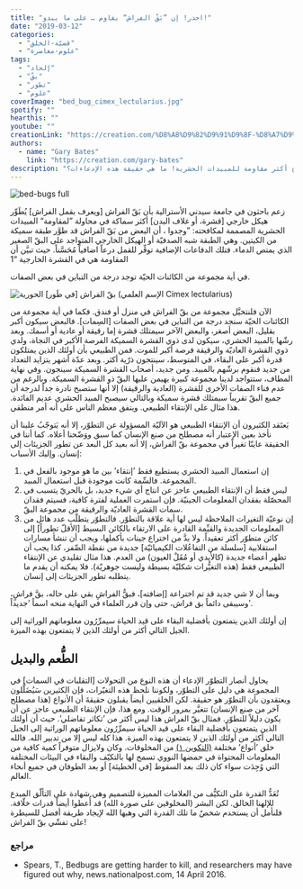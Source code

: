 ```yaml
---
title: "احذر! إن ”بَقّ الفراش“ يقاوم … على ما يبدو!"
date: "2019-03-12"
categories:
  - "قضيّة-الخلق"
  - "علوم-معاصرة"
tags:
  - "إلحاد"
  - "بقّ"
  - "تطور"
  - "علوم"
coverImage: "bed_bug_cimex_lectularius.jpg"
spotify: ""
hearthis: ""
youtube: ""
creationLink: "https://creation.com/%D8%A8%D9%82%D9%91%D9%8F-%D8%A7%D9%84%D9%81%D8%B1%D8%A7%D8%B4%D9%90-%D9%8A%D9%8F%D9%82%D8%A7%D9%88%D9%90%D9%85"
authors:
  - name: "Gary Bates"
    link: "https://creation.com/gary-bates"
description: "يعتقد البعض من العلمانيون أن بقّ الفراش يتطور ليصبح أكثر مقاومة للمبيدات الحشرية! ما هي حقيقة هذه الإدعاءات؟"
---
```


![bed-bugs full](bed-bugs.jpg)

زعم باحثون في جامعة سيدني الأسترالية بأن بَقّ الفراش \[ويعرف بقمل الفراش\] يُطَوِّر هيكل خارجي \[قشرة، أو غلاف البدن\] أكثر سماكة في محاولة ”لمقاومة“ المبيدات الحشرية المصممة لمكافحته: ”وجدوا ، أن البعض من بَقّ الفراش قد طوَّر طبقة سميكة من الكيتين. وهي الطبقة شبه الصدفيّة أو الهيكل الخارجي المتواجد على البقّ الصغير الذي يمتص الدماء. فتلك الدفاعات الإضافية توفِّر للقمل درعاً اضافياً مُحَسَّناً. حيث تبيَّن أن المقاومة هي في القشرة الخارجية “1

في أية مجموعة من الكائنات الحيّة توجد درجة من التباين في بعض الصفات.

![بقّ الفراش [في طَور] الحورية (الإسم العلمي Cimex lectularius)](bed-bug-nymph.jpg)

الآن فلنتخيَّل مجموعة من بقّ الفراش في منزل أو فندق. فكما في أية مجموعة من الكائنات الحيّة سنجد درجة من التباين في بعض الصفات \[السِمات\]. فالبعض سيكون أكبر بقليل، البعض أصغر، والبعض الآخر سيمتلك قشرة إما رقيقة أو عادية أو أسمك. وبعد رشّها بالمبيد الحشري، سيكون لدى ذوي القشرة السميكة الفرصة الأكبر في النجاة، ولدي ذوي القشرة العاديّة والرقيقة فرصة أكبر للموت. فمن الطبيعي بأن أولئك الذين يمتلكون قدرة أكبر على البقاء، في المتوسط، سينتجون ذرّية أكثر. وبعد عدّة أشهر يتزايد التعداد من جديد فنقوم برشّهم بالمبيد. ومن جديد، أصحاب القشرة السميكة سينجون. وفي نهاية المطاف، ستتواجد لدينا مجموعة كبيرة يهيمن عليها البقّ ذو القشرة السميكة. وبالرغم من عدم فناء الصفات الأخرى للقشرة (العادية والرقيقة) إلا أنها ستصبح نادرة جداً لدرجة أن جميع البقّ تقريباً سيمتلك قشرة سميكة وبالتالي سيصبح المبيد الحشري عديم الفائدة. هذا مثال على الإنتقاء الطبيعي. ويتفق معظم الناس على أنه أمر منطقي.

يَعتَقد الكثيرون أن الإنتقاء الطبيعي هو الآليّة المسؤولة عن التطوّر، إلا أنه يَتوجّبُ علينا أن نأخذ بعين الإعتبار أنه مصطلح من صنع الإنسان كما سبق ووَضّحنا أعلاه. كما أننا في الحقيقة عاينّا تغيراً في مجموعة بقّ الفراش، إلا أنه بعيد كل البعد عن تطور الجزيئات إلى إنسان. وإليك الأسباب:

1. إن استعمال المبيد الحشري يستطيع فقط ’إنتقاء’ بين ما هو موجود بالفعل في المجموعة. فالسِّمة كانت موجودة قبل استعمال المبيد.
2. ليس فقط أن الإنتقاء الطبيعي عاجز عن انتاج أي شيء جديد، بل بالحريّ يتسبب في المحصّلة بفقدان المعلومات الجينيّة. فإن استمرت العملية لفترة كافية، فسيتم فقدان سمات القشرة العاديّة والرقيقة من مجموعة البقّ.
3. إن نوعيّة التغيرات الملاحظة ليس لها أية علاقة بالتطوّر. فالتطوّر يتطلّب عدد هائل من المعلومات الجديدة والقيِّمة القادرة على الارتقاء بالكائن البسيط \[الأقلّ تطوراً\] إلى كائن متطوّر أكثر تعقيداً. ولا بدَّ من اختراع جينات بأكملها، ويجب أن تنشأ مسارات استقلابية \[سلسلة من التفاعُلات الكيميائيّة\] جديدة من نقطة الصِّفر، كذا يجب أن تظهر أعضاء جديدة (كالأيدي أو مُقَلْ العيون) من العدم. هذا مثال تقليدي عن الإنتقاء الطبيعي فقط (هذه التغيُّرات شكليّة بسيطة وليست جوهريّة). فلا يمكنه أن يقدم ما يتطلبه تطور الجزيئات إلى إنسان.

وبما أن لا شي جديد قد تم اختراعة \[إضافته\]، فبقُّ الفراشِ بقي على حاله، بقَّ فراشٍ، وسيبقى دائماً بق فراش، حتى وإن قرر العلماء في النهاية منحه اسماً ’جديداً’.

إن أولئك الذين يتمتعون بأفضلية البقاء على قيد الحياة سيمرِّرُون معلوماتهم الوراثية إلى الجيل التالي أكثر من أولئك الذين لا يتمتعون بهذه الميزة.

## الطُّعم والبديل

يحاول أنصار التطوّر الإدعاء أن هذه النوع من التحولات \[التقلبات في السمات\] في المجموعة هي دليل على التطوّر، ولكوننا نلحظ هذه التغيّرات، فإن الكثيرين سَيُضَلَّلون ويعتقدون بأن التطوّر هو حقيقة. لكن الخلقيين أيضاً يقبلون حقيقةَ أن الأنواع (هذا مصطلح آخر من صنع الإنسان) تتغيَّر بمرور الوقت. ومع هذا، فإن الإنتقاء الطبيعي عاجز عن أن يكون دليلاً للتطوّر. فمثال بقّ الفراش هذا ليس أكثر من ’تكاثر تفاضلي’. حيث أن أولئك الذين يتمتعون بأفضلية البقاء على قيد الحياة سيمرِّرُون معلوماتهم الوراثية إلى الجيل التالي أكثر من أولئك الذين لا يتمتعون بهذه الميزة. هذا كله ليس إلا من تدبير الله. فالله خلق ’أنواع’ مختلفة [(التكوين ١)](https://biblia.com/bible/ar-vandyke/Ge1) من المخلوقات. وكان ولايزال متوفراً كمية كافية من المعلومات المحتواة في حمضها النووي تسمح لها بالتكيّف والبقاء في البيئات المختلفة التي وُجِدَت سواء كان ذلك بعد السقوط \[في الخطيئة\] أو بعد الطوفان في جميع أنحاء العالم.

تُعَدُّ القدرة على التكيُّف من العلامات المميزة للتصميم وهي شهادة على التألّق المبدع للإلهنا الخالق. لكن البشر (المخلوقين على صورة الله) قد أُعطوا أيضاً قدرات خلّاقة. فلنأمل أن يستخدم شخصٌ ما تلك القدرة التي وهبها الله لإيجاد طريقة أفضل للسيطرة على تفشّي بقّ الفراش!

### مراجع

- Spears, T., Bedbugs are getting harder to kill, and researchers may have figured out why, news.nationalpost.com, 14 April 2016.
